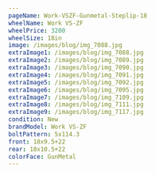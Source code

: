 ```yaml
---
pageName: Work-VSZF-Gunmetal-Steplip-18
wheelName: Work VS-ZF
wheelPrice: 3200
wheelSize: 18in
image: /images/blog/img_7088.jpg
extraImage1: /images/blog/img_7088.jpg
extraImage2: /images/blog/img_7089.jpg
extraImage3: /images/blog/img_7090.jpg
extraImage4: /images/blog/img_7091.jpg
extraImage5: /images/blog/img_7092.jpg
extraImage6: /images/blog/img_7095.jpg
extraImage7: /images/blog/img_7109.jpg
extraImage8: /images/blog/img_7111.jpg
extraImage9: /images/blog/img_7117.jpg
condition: New
brandModel: Work VS-ZF
boltPattern: 5x114.3
front: 18x9.5+22
rear: 18x10.5+22
colorFace: GunMetal
---
```

